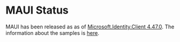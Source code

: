 # MAUI Status
MAUI has been released as as of  [Microsoft.Identity.Client 4.47.0](https://www.nuget.org/packages/Microsoft.Identity.Client/). The information about the samples is [here](https://github.com/Azure-Samples/active-directory-xamarin-native-v2/blob/main/MauiApps.md).
